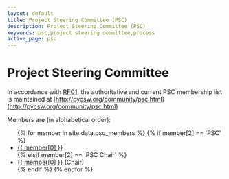 ```yaml
---
layout: default
title: Project Steering Committee (PSC)
description: Project Steering Committee (PSC)
keywords: psc,project steering committee,process
active_page: psc
---
```


# Project Steering Committee

In accordance with [RFC1](http://pycsw.org/development/rfc/rfc-1.html),
the authoritative and current PSC membership list is maintained at
[http://pycsw.org/community/psc.html](http://pycsw.org/community/psc.html)

Members are (in alphabetical order):

<ul>
{% for member in site.data.psc_members %}
  {% if member[2] == 'PSC' %}
  <li><a title="{{ member[0]  }}" href="https://github.com/{{ member[1] }}">{{ member[0] }}</a></li>
  {% elsif member[2] == 'PSC Chair' %}
  <li><a title="{{ member[0]  }}" href="https://github.com/{{ member[1] }}">{{ member[0] }}</a> (Chair)</li>
  {% endif %}
{% endfor %}
<ul>

<script src="https://embed.github.com/view/geojson/geopython/pycsw.org/master/live-deployments.geojson"></script>
